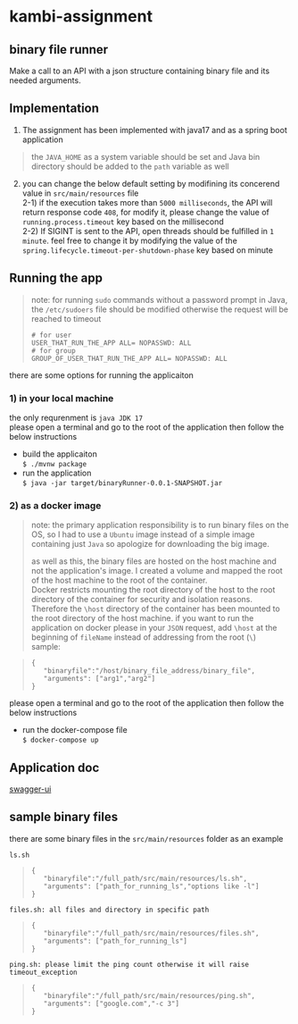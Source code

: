 # kambi-assignment
## binary file runner

Make a call to an API with a json structure containing binary file and its needed arguments. 

## Implementation
1. The assignment has been implemented with java17 and as a spring boot application  
> the `JAVA_HOME` as a system variable should be set and Java bin directory should be added to the `path` variable as well
2. you can change the below default setting by modifining its concerend value in `src/main/resources` file  
2-1) if the execution takes more than `5000 milliseconds`, the API will return response code `408`, for modify it, please change the value of `running.process.timeout` key based on the millisecond  
2-2) If SIGINT is sent to the API, open threads should be fulfilled in `1 minute`. feel free to change it by modifying the value of the `spring.lifecycle.timeout-per-shutdown-phase` key based on minute 

## Running the app
>note:
>  for running `sudo` commands without a password prompt in Java, the `/etc/sudoers` file should be modified otherwise the request will be reached to timeout
> ```shell
> # for user
> USER_THAT_RUN_THE_APP ALL= NOPASSWD: ALL
> # for group
> GROUP_OF_USER_THAT_RUN_THE_APP ALL= NOPASSWD: ALL
> ```
there are some options for running the applicaiton
### 1) in your local machine
the only requrenment is `java JDK 17`  
please open a terminal and go to the root of the application then follow the below instructions  
* build the applicaiton  
  ```$ ./mvnw package```
* run the application  
  ```$ java -jar target/binaryRunner-0.0.1-SNAPSHOT.jar```  

### 2) as a docker image  
> note:
> the primary application responsibility is to run binary files on the OS, so I had to use a `Ubuntu` image instead of a simple image containing just `Java` so apologize for downloading the big image.
>
>
> as well as this, the binary files are hosted on the host machine and not the application's image. I created a volume and mapped the root of the host machine to the root of the container.  
>Docker restricts mounting the root directory of the host to the root directory of the container for security and isolation reasons. Therefore the `\host` directory of the container has been mounted to the root directory of the host machine. if you want to run the application on docker please in your `JSON` request, add `\host` at the beginning of `fileName` instead of addressing from the root (`\`)  
>sample:  

> ```shell
> {
>    "binaryfile":"/host/binary_file_address/binary_file",
>    "arguments": ["arg1","arg2"]
> }
> ```

please open a terminal and go to the root of the application then follow the below instructions    
* run the docker-compose file  
  ```$ docker-compose up```

## Application doc
  [swagger-ui](http://localhost:8080/swagger-ui/index.html)

## sample binary files
there are some binary files in the `src/main/resources` folder as an example

```ls.sh ```
> ```shell
> {
>    "binaryfile":"/full_path/src/main/resources/ls.sh",
>    "arguments": ["path_for_running_ls","options like -l"]
> }
> ```

```files.sh: all files and directory in specific path ```
> ```shell
> {
>    "binaryfile":"/full_path/src/main/resources/files.sh",
>    "arguments": ["path_for_running_ls"]
> }
> ```

```ping.sh: please limit the ping count otherwise it will raise timeout_exception ```
> ```shell
> {
>    "binaryfile":"/full_path/src/main/resources/ping.sh",
>    "arguments": ["google.com","-c 3"]
> }
> ```
